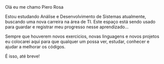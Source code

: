 Olá eu me chamo Piero Rosa

Estou estudando Análise e Desenvolvimento de Sistemas atualmente, buscando uma nova carreira na área de TI.
Este espaço está sendo usado para guardar e registrar meu progresso nesse aprendizado...

Sempre que houverem novos exercicios, novas linguagens e novos projetos eu colocarei aqui para que qualquer um possa ver, estudar, conhecer e ajudar a melhorar os códigos.

É isso, até breve!
